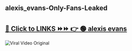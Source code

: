 
 ## alexis_evans-Only-Fans-Leaked

# <h2><a href="https://clipsfans.com/alexis_evans&ref=git">🔗 Click to LINKS ⏩⏩ 👉 🟢 alexis evans </a></h2>

<a href="https://clipsfans.com/alexis_evans&ref=git" rel="nofollow" data-target="animated-image.originalLink"><img src="https://i.ibb.co.com/xMMVF88/686577567.gif" alt="Viral Video Original" style="max-width: 100%; display: inline-block;" data-target="animated-image.originalImage"></a>
